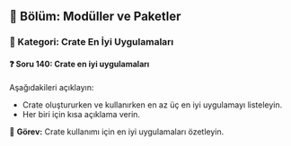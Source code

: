 ## 📘 Bölüm: Modüller ve Paketler  
### 🔹 Kategori: Crate En İyi Uygulamaları  
#### ❓ Soru 140: Crate en iyi uygulamaları

Aşağıdakileri açıklayın:

- Crate oluştururken ve kullanırken en az üç en iyi uygulamayı listeleyin.
- Her biri için kısa açıklama verin.

🔧 **Görev:** Crate kullanımı için en iyi uygulamaları özetleyin.
